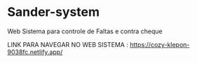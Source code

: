 # Sander-system
Web Sistema para controle de Faltas e contra cheque

LINK PARA NAVEGAR NO WEB SISTEMA : https://cozy-klepon-9038fc.netlify.app/
